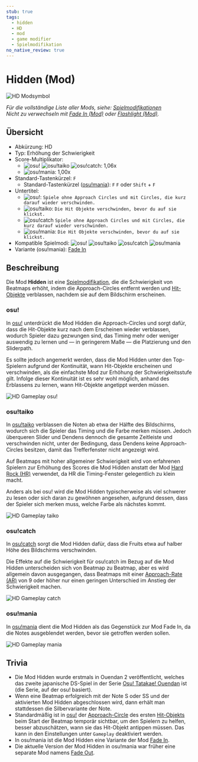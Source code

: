 ```yaml
---
stub: true
tags:
  - hidden
  - HD
  - mod
  - game modifier
  - Spielmodifikation
no_native_review: true
---
```


# Hidden (Mod)

![HD Modsymbol](/wiki/shared/mods/HD.png "Hidden (HD) Modsymbol")

*Für die vollständige Liste aller Mods, siehe: [Spielmodifikationen](/wiki/Game_modifier)*\
*Nicht zu verwechseln mit [Fade In (Mod)](/wiki/Game_modifier/Fade_In) oder [Flashlight (Mod)](/wiki/Game_modifier/Flashlight).*

## Übersicht

- Abkürzung: HD
- Typ: Erhöhung der Schwierigkeit
- Score-Multiplikator:
  - ![][osu!] ![][osu!taiko] ![][osu!catch]: 1,06x
  - ![][osu!mania]: 1,00x
- Standard-Tastenkürzel: `F`
  - Standard-Tastenkürzel ([osu!mania](/wiki/Game_mode/osu!mania)): `F` `F` oder `Shift` + `F`
- Untertitel:
  - ![][osu!]: `Spiele ohne Approach Circles und mit Circles, die kurz darauf wieder verschwinden.`
  - ![][osu!taiko]: `Die Hit Objekte verschwinden, bevor du auf sie klickst.`
  - ![][osu!catch] `Spiele ohne Approach Circles und mit Circles, die kurz darauf wieder verschwinden.`
  - ![][osu!mania]: `Die Hit Objekte verschwinden, bevor du auf sie klickst.`
- Kompatible Spielmodi: ![][osu!] ![][osu!taiko] ![][osu!catch] ![][osu!mania]
- Variante (osu!mania): [Fade In](/wiki/Game_modifier/Fade_In)

## Beschreibung

Die Mod **Hidden** ist eine [Spielmodifikation](/wiki/Game_modifier), die die Schwierigkeit von Beatmaps erhöht, indem die Approach-Circles entfernt werden und [Hit-Objekte](/wiki/Hit_object) verblassen, nachdem sie auf dem Bildschirm erscheinen.

### osu!

In [osu!](/wiki/Game_mode/osu!) unterdrückt die Mod Hidden die Approach-Circles und sorgt dafür, dass die Hit-Objekte kurz nach dem Erscheinen wieder verblassen, wodurch Spieler dazu gezwungen sind, das Timing mehr oder weniger auswendig zu lernen und — in geringerem Maße — die Platzierung und den Sliderpath.

Es sollte jedoch angemerkt werden, dass die Mod Hidden unter den Top-Spielern aufgrund der Kontinuität, wann Hit-Objekte erscheinen und verschwinden, als die einfachste Mod zur Erhöhung der Schwierigkeitsstufe gilt. Infolge dieser Kontinuität ist es sehr wohl möglich, anhand des Erblassens zu lernen, wann Hit-Objekte angetippt werden müssen.

![HD Gameplay osu!](img/HD-osu.jpg "Gameplay in osu! mit der aktivierten Mod Hidden")

### osu!taiko

In [osu!taiko](/wiki/Game_mode/osu!taiko) verblassen die Noten ab etwa der Hälfte des Bildschirms, wodurch sich die Spieler das Timing und die Farbe merken müssen. Jedoch überqueren Slider und Dendens dennoch die gesamte Zeitleiste und verschwinden nicht, unter der Bedingung, dass Dendens keine Approach-Circles besitzen, damit das Trefferfenster nicht angezeigt wird.

Auf Beatmaps mit hoher allgemeiner Schwierigkeit wird von erfahrenen Spielern zur Erhöhung des Scores die Mod Hidden anstatt der Mod [Hard Rock (HR)](/wiki/Game_modifier/Hard_Rock) verwendet, da HR die Timing-Fenster gelegentlich zu klein macht.

Anders als bei osu! wird die Mod Hidden typischerweise als viel schwerer zu lesen oder sich daran zu gewöhnen angesehen, aufgrund dessen, dass der Spieler sich merken muss, welche Farbe als nächstes kommt.

![HD Gameplay taiko](img/HD-taiko.jpg "Gameplay in osu!taiko mit der aktivierten Mod Hidden")

### osu!catch

In [osu!catch](/wiki/Game_mode/osu!catch) sorgt die Mod Hidden dafür, dass die Fruits etwa auf halber Höhe des Bildschirms verschwinden.

Die Effekte auf die Schwierigkeit für osu!catch im Bezug auf die Mod Hidden unterscheiden sich von Beatmap zu Beatmap, aber es wird allgemein davon ausgegangen, dass Beatmaps mit einer [Approach-Rate (AR)](/wiki/Beatmapping/Approach_rate) von 9 oder höher nur einen geringen Unterschied im Anstieg der Schwierigkeit machen.

![HD Gameplay catch](img/HD-catch.jpg "Gameplay in osu!catch mit der aktivierten Mod Hidden")

### osu!mania

In [osu!mania](/wiki/Game_mode/osu!mania) dient die Mod Hidden als das Gegenstück zur Mod Fade In, da die Notes ausgeblendet werden, bevor sie getroffen werden sollen.

![HD Gameplay mania](img/HD-combo-comparison-mania.jpg "Gameplay mit der Mod Hidden bei einer 91er Combo (oben links), bei einer 326er Combo (oben in der Mitte), bei einer 516er Combo (oben rechts / unten links) und bei einer 900er Combo (unten rechts) in osu!mania")

## Trivia

- Die Mod Hidden wurde erstmals in Ouendan 2 veröffentlicht, welches das zweite japanische DS-Spiel in der Serie [Osu! Tatakae! Ouendan](https://en.wikipedia.org/wiki/Osu!_Tatakae!_Ouendan) ist (die Serie, auf der osu! basiert).
- Wenn eine Beatmap erfolgreich mit der Note S oder SS und der aktivierten Mod Hidden abgeschlossen wird, dann erhält man stattdessen die Silbervariante der Note.
- Standardmäßig ist in [osu!](/wiki/Game_mode/osu!) der [Approach-Circle](/wiki/Hit_object/Approach_circle) des ersten [Hit-Objekts](/wiki/Hit_object) beim Start der Beatmap temporär sichtbar, um den Spielern zu helfen, besser abzuschätzen, wann sie das Hit-Objekt antippen müssen. Das kann in den Einstellungen unter `Gameplay` deaktiviert werden.
- In osu!mania ist die Mod Hidden eine Variante der Mod [Fade In](/wiki/Game_modifier/Fade_In).
- Die aktuelle Version der Mod Hidden in osu!mania war früher eine separate Mod namens [Fade Out](/wiki/Game_modifier/Fade_Out).

[osu!]: /wiki/shared/mode/osu.png "osu!"
[osu!taiko]: /wiki/shared/mode/taiko.png "osu!taiko"
[osu!catch]: /wiki/shared/mode/catch.png "osu!catch"
[osu!mania]: /wiki/shared/mode/mania.png "osu!mania"
